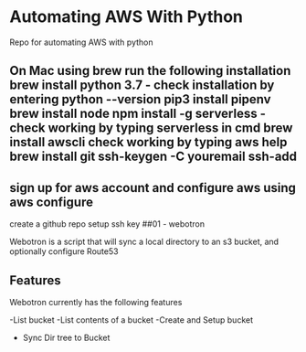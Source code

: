 # Automating AWS With Python

Repo for automating AWS with python

On Mac using brew run the following installation
brew install python 3.7 - check installation by entering python --version
pip3 install pipenv
brew install node
npm install -g serverless - check working by typing serverless in cmd
brew install awscli check working by typing aws help
brew install git
ssh-keygen -C youremail
ssh-add
----
sign up for aws account and configure aws using aws configure
----
create a github repo
setup ssh key
##01 - webotron

Webotron is a script that will sync a local directory to an s3 bucket, and optionally configure Route53

## Features

Webotron currently has the following features

-List bucket
-List contents of a bucket
-Create and Setup bucket
- Sync Dir tree to Bucket